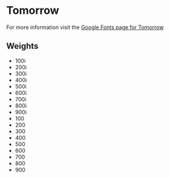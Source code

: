 # Tomorrow

For more information visit the [Google Fonts page for Tomorrow](https://fonts.google.com/specimen/Tomorrow)

## Weights

- 100i
- 200i
- 300i
- 400i
- 500i
- 600i
- 700i
- 800i
- 900i
- 100
- 200
- 300
- 400
- 500
- 600
- 700
- 800
- 900
